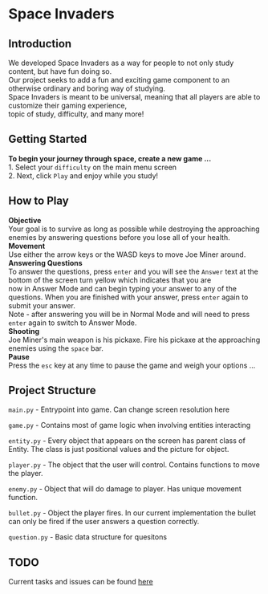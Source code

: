 # Space Invaders

## Introduction

We developed Space Invaders as a way for people to not only study content, but have fun doing so.  
Our project seeks to add a fun and exciting game component to an otherwise ordinary and boring way of studying.  
Space Invaders is meant to be universal, meaning that all players are able to customize their gaming experience,  
topic of study, difficulty, and many more!  

## Getting Started

**To begin your journey through space, create a new game ...**  
    1. Select your `difficulty` on the main menu screen  
    2. Next, click `Play` and enjoy while you study!  

## How to Play

**Objective**  
Your goal is to survive as long as possible while destroying the approaching enemies by answering questions before you lose all of your health.  
**Movement**  
Use either the arrow keys or the WASD keys to move Joe Miner around.  
**Answering Questions**  
To answer the questions, press `enter` and you will see the `Answer` text at the bottom of the screen turn yellow which indicates that you are     
now in Answer Mode and can begin typing your answer to any of the questions. When you are finished with your answer, press `enter` again to submit your answer.    
Note - after answering you will be in Normal Mode and will need to press `enter` again to switch to Answer Mode.   
**Shooting**  
Joe Miner's main weapon is his pickaxe. Fire his pickaxe at the approaching enemies using the `space` bar.  
**Pause**  
Press the `esc` key at any time to pause the game and weigh your options ...  

## Project Structure

`main.py` - Entrypoint into game. Can change screen resolution here

`game.py` - Contains most of game logic when involving entities interacting

`entity.py` - Every object that appears on the screen has parent class of Entity. The class is just positional values and the picture for object.

`player.py` - The object that the user will control. Contains functions to move the player.

`enemy.py` - Object that will do damage to player. Has unique movement function.

`bullet.py` - Object the player fires. In our current implementation the bullet can only be fired if the user answers a question correctly.

`question.py` - Basic data structure for quesitons

## TODO

Current tasks and issues can be found [here](https://github.com/orgs/Fall2023-CS4090-Group-2/projects/1/views/1)
